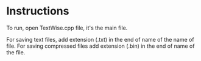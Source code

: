 # Instructions

To run, open TextWise.cpp file, it's the main file.

For saving text files, add extension (.txt) in the end of name of the name of file.
For saving compressed files add extension (.bin) in the end of name of the file.
